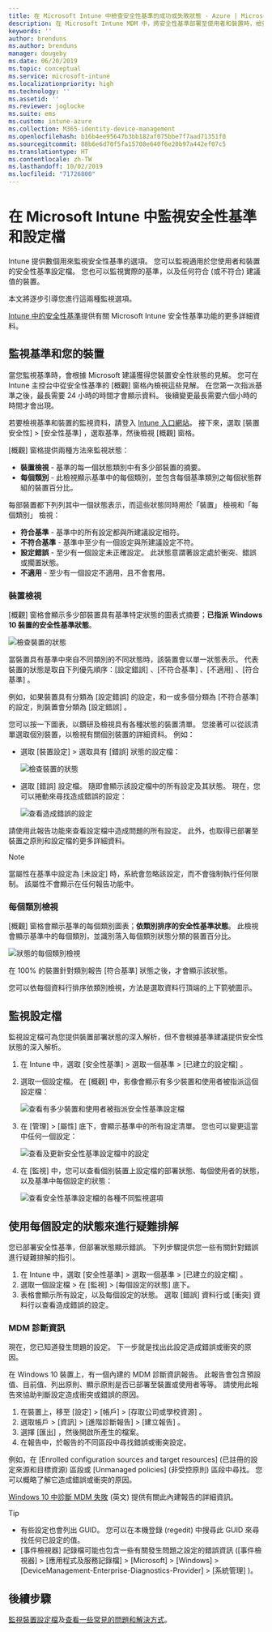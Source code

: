 ```yaml
---
title: 在 Microsoft Intune 中檢查安全性基準的成功或失敗狀態 - Azure | Microsoft Docs
description: 在 Microsoft Intune MDM 中，將安全性基準部署至使用者和裝置時，檢查錯誤、衝突及成功狀態。 了解如何使用用戶端記錄和 Intune 中的報告功能來進行疑難排解。
keywords: ''
author: brenduns
ms.author: brenduns
manager: dougeby
ms.date: 06/20/2019
ms.topic: conceptual
ms.service: microsoft-intune
ms.localizationpriority: high
ms.technology: ''
ms.assetid: ''
ms.reviewer: joglocke
ms.suite: ems
ms.custom: intune-azure
ms.collection: M365-identity-device-management
ms.openlocfilehash: b16b4ee95647b3bb182af075bbe7f7aad71351f0
ms.sourcegitcommit: 88b6e6d70f5fa15708e640f6e20b97a442ef07c5
ms.translationtype: HT
ms.contentlocale: zh-TW
ms.lasthandoff: 10/02/2019
ms.locfileid: "71726800"
---
```

# <a name="monitor-security-baseline-and-profiles-in-microsoft-intune"></a>在 Microsoft Intune 中監視安全性基準和設定檔  

Intune 提供數個用來監視安全性基準的選項。 您可以監視適用於您使用者和裝置的安全性基準設定檔。 您也可以監視實際的基準，以及任何符合 (或不符合) 建議值的裝置。

本文將逐步引導您進行這兩種監視選項。

[Intune 中的安全性基準](../security-baselines.md)提供有關 Microsoft Intune 安全性基準功能的更多詳細資料。

## <a name="monitor-the-baseline-and-your-devices"></a>監視基準和您的裝置  

當您監視基準時，會根據 Microsoft 建議獲得您裝置安全性狀態的見解。 您可在 Intune 主控台中從安全性基準的 [概觀] 窗格內檢視這些見解。  在您第一次指派基準之後，最長需要 24 小時的時間才會顯示資料。 後續變更最長需要六個小時的時間才會出現。  

若要檢視基準和裝置的監視資料，請登入 [Intune 入口網站](https://go.microsoft.com/fwlink/?linkid=2090973)。 接下來，選取 [裝置安全性]   > [安全性基準]  ，選取基準，然後檢視 [概觀]  窗格。

[概觀]  窗格提供兩種方法來監視狀態：
- **裝置檢視** - 基準的每一個狀態類別中有多少部裝置的摘要。  
- **每個類別** - 此檢視顯示基準中的每個類別，並包含每個基準類別之每個狀態群組的裝置百分比。 

每部裝置都下列列其中一個狀態表示，而這些狀態同時用於「裝置」  檢視和「每個類別」  檢視：  
- **符合基準** - 基準中的所有設定都與所建議設定相符。
- **不符合基準** - 基準中至少有一個設定與所建議設定不符。
- **設定錯誤** - 至少有一個設定未正確設定。 此狀態意謂著設定處於衝突、錯誤或擱置狀態。
- **不適用** - 至少有一個設定不適用，且不會套用。


### <a name="device-view"></a>裝置檢視
[概觀] 窗格會顯示多少部裝置具有基準特定狀態的圖表式摘要；**已指派 Windows 10 裝置的安全性基準狀態**。  

![檢查裝置的狀態](./media/security-baselines-monitor/overview.png)

當裝置具有基準中來自不同類別的不同狀態時，該裝置會以單一狀態表示。 代表裝置的狀態是取自下列優先順序：[設定錯誤]  、[不符合基準]  、[不適用]  、[符合基準]  。  

例如，如果裝置具有分類為 [設定錯誤]  的設定，和一或多個分類為 [不符合基準]  的設定，則裝置會分類為 [設定錯誤]  。  

您可以按一下圖表，以鑽研及檢視具有各種狀態的裝置清單。 您接著可以從該清單選取個別裝置，以檢視有關個別裝置的詳細資料。 例如：
- 選取 [裝置設定]  > 選取具有 [錯誤] 狀態的設定檔：

  ![檢查裝置的狀態](./media/security-baselines-monitor/device-configuration-profile-list.png)

- 選取 [錯誤] 設定檔。 隨即會顯示該設定檔中的所有設定及其狀態。 現在，您可以捲動來尋找造成錯誤的設定：

  ![查看造成錯誤的設定](./media/security-baselines-monitor/profile-with-error-status.png)

請使用此報告功能來查看設定檔中造成問題的所有設定。 此外，也取得已部署至裝置之原則和設定檔的更多詳細資料。

> [!NOTE]
> 當屬性在基準中設定為 [未設定]  時，系統會忽略該設定，而不會強制執行任何限制。 該屬性不會顯示在任何報告功能中。

### <a name="per-category-view"></a>每個類別檢視
[概觀] 窗格會顯示基準的每個類別圖表；**依類別排序的安全性基準狀態**。  此檢視會顯示基準中的每個類別，並識別落入每個類別狀態分類的裝置百分比。 
 
![狀態的每個類別檢視](./media/security-baselines-monitor/monitor-baseline-per-category.png)

在 100% 的裝置針對類別報告 [符合基準]  狀態之後，才會顯示該狀態。   

您可以依每個資料行排序依類別檢視，方法是選取資料行頂端的上下箭號圖示。  


## <a name="monitor-the-profile"></a>監視設定檔

監視設定檔可為您提供裝置部署狀態的深入解析，但不會根據基準建議提供安全性狀態的深入解析。

1. 在 Intune 中，選取 [安全性基準]  > 選取一個基準 > [已建立的設定檔]  。

2. 選取一個設定檔。 在 [概觀]  中，影像會顯示有多少裝置和使用者被指派這個設定檔：

    ![查看有多少裝置和使用者被指派安全性基準設定檔](./media/security-baselines-monitor/existing-profile-overview.png)

3. 在 [管理]   > [屬性]  底下，會顯示基準中的所有設定清單。 您也可以變更這當中任何一個設定：

    ![查看及更新安全性基準設定檔中的設定](./media/security-baselines-monitor/manage-settings.png)

4. 在 [監視]  中，您可以查看個別裝置上設定檔的部署狀態、每個使用者的狀態，以及基準中每個設定的狀態：

    ![查看安全性基準設定檔的各種不同監視選項](./media/security-baselines-monitor/monitor-status-options.png)

## <a name="troubleshoot-using-per-setting-status"></a>使用每個設定的狀態來進行疑難排解

您已部署安全性基準，但部署狀態顯示錯誤。 下列步驟提供您一些有關針對錯誤進行疑難排解的指引。

1. 在 Intune 中，選取 [安全性基準]  > 選取一個基準 > [已建立的設定檔]  。
2. 選取一個設定檔 > 在 [監視]   > [每個設定的狀態]  底下。
3. 表格會顯示所有設定，以及每個設定的狀態。 選取 [錯誤]  資料行或 [衝突]  資料行以查看造成錯誤的設定。

### <a name="mdm-diagnostic-information"></a>MDM 診斷資訊

現在，您已知道發生問題的設定。 下一步就是找出此設定造成錯誤或衝突的原因。 

在 Windows 10 裝置上，有一個內建的 MDM 診斷資訊報告。 此報告會包含預設值、目前值、列出原則、顯示原則是否已部署至裝置或使用者等等。 請使用此報告來協助判斷設定造成衝突或錯誤的原因。

1. 在裝置上，移至 [設定]   > [帳戶]   > [存取公司或學校資源]  。
2. 選取帳戶 > [資訊]   > [進階診斷報告]   > [建立報告]  。
3. 選擇 [匯出]  ，然後開啟所產生的檔案。
4. 在報告中，於報告的不同區段中尋找錯誤或衝突設定。

  例如，在 [Enrolled configuration sources and target resources] \(已註冊的設定來源和目標資源\)  區段或 [Unmanaged policies] \(非受控原則\)  區段中尋找。 您可以概略了解它造成錯誤或衝突的原因。

[Windows 10 中診斷 MDM 失敗](https://docs.microsoft.com/windows/client-management/mdm/diagnose-mdm-failures-in-windows-10) \(英文\) 提供有關此內建報告的詳細資訊。

> [!TIP]
> - 有些設定也會列出 GUID。 您可以在本機登錄 (regedit) 中搜尋此 GUID 來尋找任何已設定的值。
> - [事件檢視器] 記錄檔可能也包含一些有關發生問題之設定的錯誤資訊 ([事件檢視器]   > [應用程式及服務記錄檔]   > [Microsoft]   > [Windows]   > [DeviceManagement-Enterprise-Diagnostics-Provider]   > [系統管理]  )。

## <a name="next-steps"></a>後續步驟

[監視裝置設定檔](../configuration/device-profile-monitor.md)及[查看一些常見的問題和解決方式](../configuration/device-profile-troubleshoot.md)。
